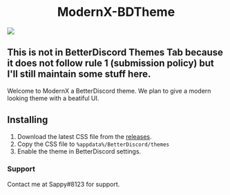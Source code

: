 <h1 align="center">ModernX-BDTheme</h1>
<img src="https://user-images.githubusercontent.com/74999267/141325832-53278b4a-20eb-41dc-9c4c-de3cdba354d3.png" />

## This is not in BetterDiscord Themes Tab because it does not follow rule 1 (submission policy) but I'll still maintain some stuff here.

Welcome to ModernX a BetterDiscord theme. We plan to give a modern looking theme with a beatiful UI.

## Installing

1. Download the latest CSS file from the [releases](https://github.com/Slddev/ModernX-BDTheme/releases).
2. Copy the CSS file to `%appdata%/BetterDiscord/themes`
3. Enable the theme in BetterDiscord settings.

### Support

Contact me at Sappy#8123 for support.
